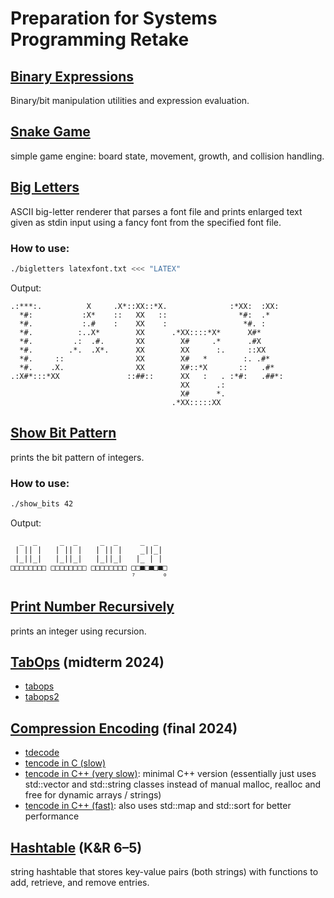 # Preparation for Systems Programming Retake


## [Binary Expressions](02_binary_expressions/bexp.c)
Binary/bit manipulation utilities and expression evaluation.


## [Snake Game](53_snake/snake.c)
simple game engine: board state, movement, growth, and collision handling.


## [Big Letters](63_bigletters/bigletters.c)
ASCII big-letter renderer that parses a font file and prints enlarged text given as stdin input using a fancy font from the specified font file.

### How to use:
```bash
./bigletters latexfont.txt <<< "LATEX"
```
Output:
```
.:***:.          X     .X*::XX::*X.              :*XX:  :XX: 
  *#:           :X*    ::   XX   ::                *#:  .*   
  *#.           :.#    :    XX    :                 *#. :    
  *#.          :..X*        XX      .*XX::::*X*      X#*     
  *#.         .:  .#.       XX        X#     .*      .#X     
  *#.        .*.  .X*.      XX        XX      :.     ::XX    
  *#.     ::                XX        X#   *        :. .#*   
  *#.    .X.                XX        X#::*X       ::   .#*  
.:X#*:::*XX               ::##::      XX   :   . :*#:   .##*:
                                      XX      .:
                                      X#      *.
                                    .*XX:::::XX 
```


## [Show Bit Pattern](show_bit_pattern/show_bits.c)
prints the bit pattern of integers.

### How to use:
```bash
./show_bits 42
```
Output:
```
  _  _     _  _     _  _     _  _  
 | || |   | || |   | || |    _||_| 
 |_||_|   |_||_|   |_||_|   |_ | | 
□□□□□□□□ □□□□□□□□ □□□□□□□□ □□■□■□■□
                           ⁷      ⁰
```



## [Print Number Recursively](print_number_recursively/print_number_recursively.c)
prints an integer using recursion.


## [TabOps](midterm) (midterm 2024)

- [tabops](midterm/tabops/tabops.c)
- [tabops2](midterm/tabops2/tabops2.c)


## [Compression Encoding](final) (final 2024)

- [tdecode](final/tdecode/tdecode.c)
- [tencode in C (slow)](final/tencode/tencode.c)
- [tencode in C++ (very slow)](final/tencode_cpp_butjustalittle/tencode.cpp): minimal C++ version (essentially just uses std::vector and std::string classes instead of manual malloc, realloc and free for dynamic arrays / strings)
- [tencode in C++ (fast)](final/tencode_cpp/tencode.cc): also uses std::map and std::sort for better performance



## [Hashtable](book-exercises/exercise6-5-hashtable.c) (K&R 6–5)
string hashtable that stores key-value pairs (both strings) with functions to add, retrieve, and remove entries.